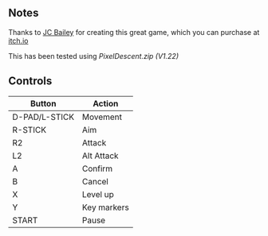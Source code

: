 ## Notes

Thanks to [JC Bailey](https://jc-bailey.itch.io) for creating this great game, which you can purchase at [itch.io](https://jc-bailey.itch.io/pixel-descent)

This has been tested using *PixelDescent.zip (V1.22)*


## Controls

| Button        | Action      |
| ------------- | ----------- |
| D-PAD/L-STICK | Movement    |
| R-STICK       | Aim         |
| R2            | Attack      |
| L2            | Alt Attack  |
| A             | Confirm     |
| B             | Cancel      |
| X             | Level up    |
| Y             | Key markers |
| START         | Pause       |
